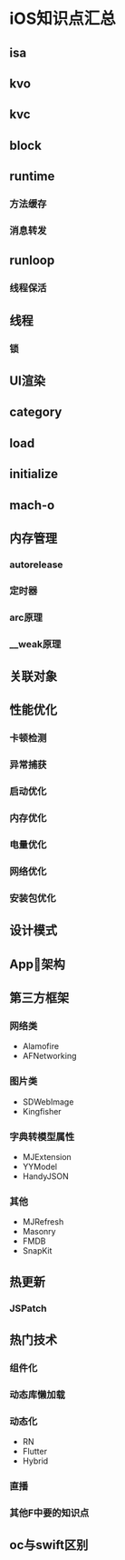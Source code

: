 # iOS知识点汇总

## isa

## kvo

## kvc

## block

## runtime

### 方法缓存

### 消息转发

## runloop

### 线程保活

## 线程

### 锁

## UI渲染

## category

## load

## initialize

## mach-o

## 内存管理

### autorelease

### 定时器

### arc原理

### __weak原理

## 关联对象

## 性能优化

### 卡顿检测

### 异常捕获

### 启动优化

### 内存优化

### 电量优化

### 网络优化

### 安装包优化

## 设计模式

## App架构

## 第三方框架

### 网络类

- Alamofire
- AFNetworking

### 图片类

- SDWebImage
- Kingfisher

### 字典转模型属性

- MJExtension
- YYModel
- HandyJSON

### 其他

- MJRefresh
- Masonry
- FMDB
- SnapKit

## 热更新

### JSPatch

## 热门技术

### 组件化

### 动态库懒加载

### 动态化

- RN
- Flutter
- Hybrid

### 直播

### 其他F中要的知识点

## oc与swift区别

